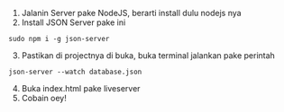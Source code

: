 1. Jalanin Server pake NodeJS, berarti install dulu nodejs nya
2. Install JSON Server pake ini
```
sudo npm i -g json-server
```
3. Pastikan di projectnya di buka, buka terminal jalankan pake perintah
```
json-server --watch database.json
```
4. Buka index.html pake liveserver
5. Cobain oey!